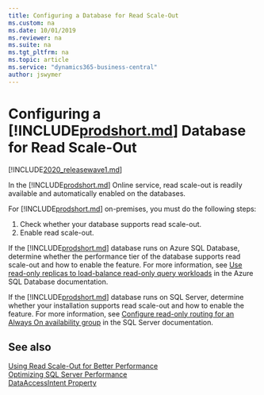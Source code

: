 ```yaml
---
title: Configuring a Database for Read Scale-Out
ms.custom: na
ms.date: 10/01/2019
ms.reviewer: na
ms.suite: na
ms.tgt_pltfrm: na
ms.topic: article
ms.service: "dynamics365-business-central"
author: jswymer
---
```

# Configuring a [!INCLUDE[prodshort.md](../developer/includes/prodshort.md)] Database for Read Scale-Out

[!INCLUDE[2020_releasewave1.md](../includes/2020_releasewave1.md)]

In the [!INCLUDE[prodshort.md](../developer/includes/prodshort.md)] Online service, read scale-out is readily available and automatically enabled on the databases.

For [!INCLUDE[prodshort.md](../developer/includes/prodshort.md)] on-premises, you must do the following steps: 

1. Check whether your database supports read scale-out.
2. Enable read scale-out.

If the [!INCLUDE[prodshort.md](../developer/includes/prodshort.md)] database runs on Azure SQL Database, determine whether the performance tier of the database supports read scale-out and how to enable the feature. For more information, see [Use read-only replicas to load-balance read-only query workloads](https://docs.microsoft.com/en-us/azure/sql-database/sql-database-read-scale-out) in the Azure SQL Database documentation.

If the [!INCLUDE[prodshort.md](../developer/includes/prodshort.md)] database runs on SQL Server, determine whether your installation supports read scale-out and how to enable the feature. For more information, see [Configure read-only routing for an Always On availability group](https://docs.microsoft.com/en-us/sql/database-engine/availability-groups/windows/configure-read-only-routing-for-an-availability-group-sql-server) in the SQL Server documentation.

## See also

[Using Read Scale-Out for Better Performance](../administration/database-read-scale-out-overview.md)  
[Optimizing SQL Server Performance](../administration/optimize-sql-server-performance.md)  
[DataAccessIntent Property](../developer/properties/devenv-dataaccessintent-property.md)  
